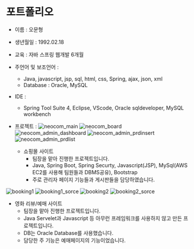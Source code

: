 # 포트폴리오
* 이름 : 오문형

* 생년월일 : 1992.02.18

* 교육 : 자바 스프링 웹개발 6개월

* 주언어 및 보조언어 :
  * Java, javascript, jsp, sql, html, css, Spring, ajax, json, xml
  * Database : Oracle, MySQL

* IDE :
  * Spring Tool Suite 4, Eclipse, VScode, Oracle sqldeveloper, MySQL workbench

* 프로젝트 :
![neocom_main](https://user-images.githubusercontent.com/84944267/135939220-4f5f4a6d-62e3-4a95-b6ae-0906754a3c6b.jpg)
![neocom_board](https://user-images.githubusercontent.com/84944267/135940052-b16c2d34-0a67-4f66-9802-c8068d7f8d1e.jpg)
![neocom_admin_dashboard](https://user-images.githubusercontent.com/84944267/135940064-694b07e3-a67f-4b43-9e5e-ab6e19b08355.jpg)
![neocom_admin_prdinsert](https://user-images.githubusercontent.com/84944267/135940085-52956ab1-3395-4218-9f81-24d33d4391d2.jpg)
![neocom_admin_prdlist](https://user-images.githubusercontent.com/84944267/135940154-c1c6ffd1-bff6-4ddd-a2af-5cfdf6a6420e.jpg)
  * 쇼핑몰 사이트
    * 팀장을 맡아 진행한 프로젝트입니다.
    * Java, Spring Boot, Spring Securty, Javascript(JSP), MySql(AWS EC2를 사용해 팀원들과 DBMS공유), Bootstrap
    * 주로 관리자 페이지 기능들과 게시판들을 담당하였습니다.


![booking1](https://user-images.githubusercontent.com/84944267/135937903-0abec827-c07a-4719-b5d7-4c518f5ea947.jpg)
![booking1_sorce](https://user-images.githubusercontent.com/84944267/135937914-ceaf8229-b6fe-436e-82b6-aadb944cb255.jpg)
![booking2](https://user-images.githubusercontent.com/84944267/135937922-8b019d6d-3d33-41c4-bd20-db6c90011412.jpg)
![booking2_sorce](https://user-images.githubusercontent.com/84944267/135937924-e0fc19e5-6dcb-4600-b4ee-6d15fc8c3e51.jpg) 
  * 영화 리뷰/예매 사이트
    * 팀장을 맡아 진행한 프로젝트입니다.
    * Java Servelet과 Javascript 등 아무런 프레임워크를 사용하지 않고 만든 프로젝트입니다.
    * DB는 Oracle Database를 사용했습니다.
    * 담당한 주 기능은 예매페이지의 기능이었습니다.


